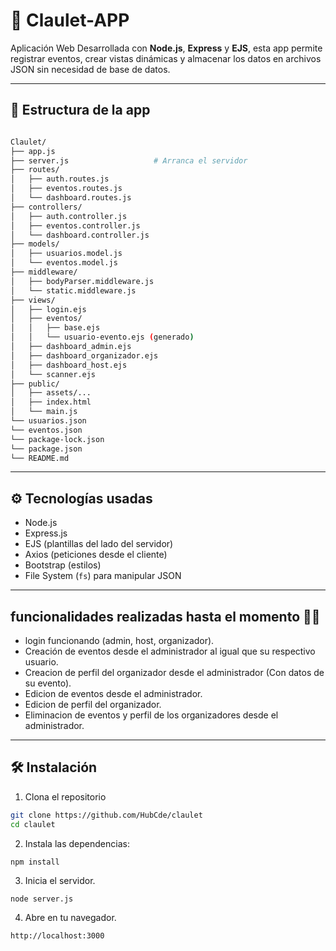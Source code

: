# 🎉 Claulet-APP

Aplicación Web Desarrollada con **Node.js**, **Express** y **EJS**, esta app permite registrar eventos, crear vistas dinámicas y almacenar los datos en archivos JSON sin necesidad de base de datos.

---
## 🎢 Estructura de la app
```bash

Claulet/
├── app.js                      
├── server.js                   # Arranca el servidor
├── routes/
│   ├── auth.routes.js
│   ├── eventos.routes.js
│   └── dashboard.routes.js
├── controllers/
│   ├── auth.controller.js
│   ├── eventos.controller.js
│   └── dashboard.controller.js
├── models/
│   ├── usuarios.model.js
│   └── eventos.model.js
├── middleware/
│   ├── bodyParser.middleware.js
│   └── static.middleware.js
├── views/                      
│   ├── login.ejs
│   ├── eventos/
│   │   ├── base.ejs
│   │   └── usuario-evento.ejs (generado)
│   ├── dashboard_admin.ejs
│   ├── dashboard_organizador.ejs
│   ├── dashboard_host.ejs
│   └── scanner.ejs
├── public/
│   ├── assets/...
│   ├── index.html
│   └── main.js
└── usuarios.json
└── eventos.json
└── package-lock.json
└── package.json
└── README.md
```
---
## ⚙️ Tecnologías usadas

- Node.js
- Express.js
- EJS (plantillas del lado del servidor)
- Axios (peticiones desde el cliente)
- Bootstrap (estilos)
- File System (`fs`) para manipular JSON

---
## funcionalidades realizadas hasta el momento 🐱‍🏍

- login funcionando (admin, host, organizador).
- Creación de eventos desde el administrador al igual que su respectivo usuario.
- Creacion de perfil del organizador desde el administrador (Con datos de su evento).
- Edicion de eventos desde el administrador.
- Edicion de perfil del organizador.
- Eliminacion de eventos y perfil de los organizadores desde el administrador. 


---

## 🛠️ Instalación

1. Clona el repositorio

```bash
git clone https://github.com/HubCde/claulet
cd claulet
```

2. Instala las dependencias:

```
npm install
```

3. Inicia el servidor.

```
node server.js

```

4. Abre en tu navegador.

```
http://localhost:3000

```
